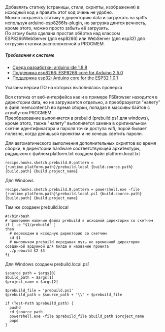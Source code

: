 Добавлять статику (страницы, стили, скрипты, изображения) в исходный код и править этот код очень не удобно.  
Можно сохранять статику в директорию data и загружать на spiffs используя arduino-esp8266fs-plugin, но загрузка длится вечность, кроме этого, можно просто забыть её загрузить.  
По этому была сделана простая обёртка над классом ESP8266WebServer (для esp8266) или WebServer (для esp32) для отгрузки статики расположенной в PROGMEM.

##### Требования к системе
- [Среда разработки: arduino ide 1.8.8](https://www.arduino.cc/en/Main/Software)  
- [Поддержка esp8266: ESP8266 core for Arduino 2.5.0](https://github.com/esp8266/Arduino)  
- [Поддержка esp32: Arduino core for the ESP32 1.0.1](https://github.com/espressif/arduino-esp32)  
  
Указаны версии ПО на которых выполнялась проверка

Вся статика от веб-интерфейса как и в примере FSBrowser находится в директории data, но не загружается отдельно, а преобразуется "налету" в файл memcontent.h во время сборки, попадая в массивы байтов с атрибутом PROGMEM.  
Преобразование выполняется в prebuild (prebuild.ps1 для windows), кроме этого, также "налету" выполняется замена в оригинальном скетче идентификатора и пароля точки доступа wifi, порой бывает полезно, когда делишься проектом и не хочешь светить пароли. 
  
Для автоматического выполнения дополнительных скриптов во время сборки, в директории hardware соответствующей архитектуры, рядышком с файлом platform.txt создаем файл platform.local.txt
 
```
recipe.hooks.sketch.prebuild.0.pattern = {runtime.platform.path}/prebuild.local {build.source.path} {build.path} {build.project_name}
```
Для Windows
 
```
recipe.hooks.sketch.prebuild.0.pattern = powershell.exe -file {runtime.platform.path}\prebuild.local.ps1 {build.source.path} {build.path} {build.project_name}
```
 
Там же создаем prebuild.local

```
#!/bin/bash
# проверяем наличие файла prebuild в исходной директории со скетчем
if [ -e "$1/prebuild" ]
then
  # переходим в исходную директорию со скетчем
  cd $1
  # выполняем prebuild передавая путь ко временной директории созданной ардуиной для билда и название проекта
  ./prebuild $2 $3
fi
```
Для Windows создаем prebuild.local.ps1

```
$source_path = $args[0]
$build_path = $args[1]
$project_name = $args[2]

$prebuild_file = 'prebuild.ps1'
$prebuild_path = $source_path + '\\' + $prebuild_file

if (Test-Path $prebuild_path) {
  pushd
  cd $source_path
  powershell.exe -file $prebuild_file $build_path $project_name
  popd
}
```
